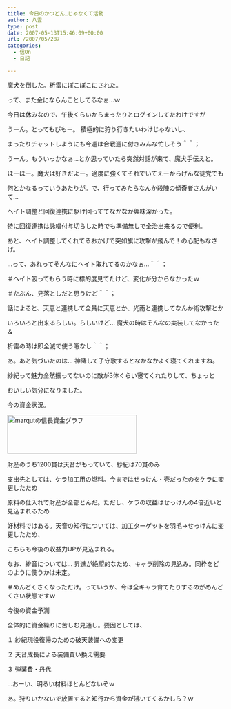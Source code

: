 ```yaml
---
title: 今日のかつどん…じゃなくて活動
author: 八雲
type: post
date: 2007-05-13T15:46:09+00:00
url: /2007/05/287
categories:
  - 信On
  - 日記

---
```

魔犬を倒した。析雷にぼこぼこにされた。
  
って、また金にならんことしてるなぁ…ｗ

今日は休みなので、午後くらいからまったりとログインしてたわけですが
  
うーん。とってもびもー。 積極的に狩り行きたいわけじゃないし、
  
まったりチャットしようにも今週は合戦週に付きみんな忙しそう＾＾；

うーん。もういっかなぁ…とか思っていたら突然対話が来て、魔犬手伝えと。
  
ほーほー。魔犬は好きだよー。適度に強くてそれでいてえーからげんな徒党でも
  
何とかなるっていうあたりが。で、行ってみたらなんか殺陣の傾奇者さんがいて…
  
ヘイト調整と回復連携に駆け回っててなかなか興味深かった。
  
特に回復連携は詠唱付与切らした時でも準備無しで全治出来るので便利。
  
あと、ヘイト調整してくれてるおかげで突如旗に攻撃が飛んで！の心配もなさげ。
  
…って、あれってそんなにヘイト取れてるのかなぁ…＾＾；
  
＃ヘイト吸ってもらう時に標的度見てたけど、変化が分からなかったｗ
  
＃たぶん、見落としだと思うけど＾＾；

話によると、天恵と連携して全員に天恵とか、光雨と連携してなんか術攻撃とか
  
いろいろと出来るらしい。らしいけど… 魔犬の時はそんなの実装してなかった＆
  
析雷の時は即全滅で使う暇なし＾＾；

あ。あと気づいたのは… 神降して子守歌するとなかなかよく寝てくれますね。
  
紗紀って魅力全然振ってないのに敵が3体くらい寝てくれたりして、ちょっと
  
おいしい気分になりました。

今の資金状況。
  
[<img src="http://graph.hatena.ne.jp/marqut/graph?graphname=%E4%BF%A1%E9%95%B7%E8%B3%87%E9%87%91%E3%82%B0%E3%83%A9%E3%83%95" width="300" height="90" alt="marqutの信長資金グラフ" />][1]

財産のうち1200貫は天音がもっていて、紗紀は70貫のみ
  
支出先としては、ケラ加工用の燃料。今まではせっけん・壱だったのをケラに変更したため
  
原料の仕入れで財産が全部とんだ。ただし、ケラの収益はせっけんの4倍近いと見込まれるため
  
好材料ではある。天音の知行については、加工ターゲットを羽毛→せっけんに変更したため、
  
こちらも今後の収益力UPが見込まれる。
  
なお、緋音については… 昇進が絶望的なため、キャラ削除の見込み。同枠をどのように使うかは未定。
  
＃めんどくさくなっただけ。っていうか、今は全キャラ育てたりするのがめんどくさい状態ですｗ

今後の資金予測
  
全体的に資金繰りに苦しむ見通し。要因としては、
  
１ 紗紀現役復帰のための破天装備への変更
  
２ 天音成長による装備買い換え需要
  
３ 弾薬費・丹代

…おーい、明るい材料ほとんどないぞｗ

あ。狩りいかないで放置すると知行から資金が沸いてくるかしら？ｗ

 [1]: http://graph.hatena.ne.jp/marqut/%E4%BF%A1%E9%95%B7%E8%B3%87%E9%87%91%E3%82%B0%E3%83%A9%E3%83%95/